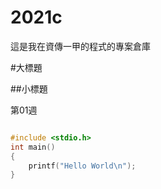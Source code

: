 # 2021c
這是我在資傳一甲的程式的專案倉庫

#大標題

##小標題

第01週
```c

#include <stdio.h>
int main()
{
    printf("Hello World\n");
}

```
